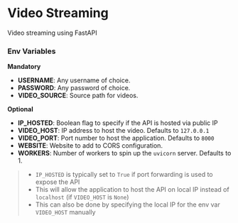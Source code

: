 # Video Streaming
Video streaming using FastAPI

### Env Variables
**Mandatory**
- **USERNAME**: Any username of choice.
- **PASSWORD**: Any password of choice.
- **VIDEO_SOURCE**: Source path for videos.

**Optional**
- **IP_HOSTED**: Boolean flag to specify if the API is hosted via public IP
- **VIDEO_HOST**: IP address to host the video. Defaults to `127.0.0.1`
- **VIDEO_PORT**: Port number to host the application. Defaults to `8000`
- **WEBSITE**: Website to add to CORS configuration.
- **WORKERS**: Number of workers to spin up the `uvicorn` server. Defaults to 1.

> - `IP_HOSTED` is typically set to `True` if port forwarding is used to expose the API
> - This will allow the application to host the API on local IP instead of `localhost` (if `VIDEO_HOST` is `None`)
> - This can also be done by specifying the local IP for the env var `VIDEO_HOST` manually
